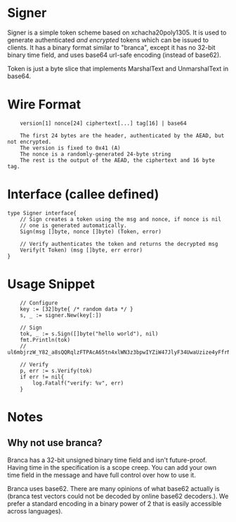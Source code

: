 # Signer

Signer is a simple token scheme based on xchacha20poly1305. It is used to generate
authenticated *and encrypted* tokens which can be issued to clients. It has a binary
format similar to "branca", except it has no 32-bit binary time field, and uses base64
url-safe encoding (instead of base62).

Token is just a byte slice that implements MarshalText and UnmarshalText in base64.

# Wire Format
```
	version[1] nonce[24] ciphertext[...] tag[16] | base64

	The first 24 bytes are the header, authenticated by the AEAD, but not encrypted.
	The version is fixed to 0x41 (A)
	The nonce is a randomly-generated 24-byte string
	The rest is the output of the AEAD, the ciphertext and 16 byte tag. 
```

# Interface (callee defined)
```
type Signer interface{
	// Sign creates a token using the msg and nonce, if nonce is nil
	// one is generated automatically.
	Sign(msg []byte, nonce []byte) (Token, error)
	
	// Verify authenticates the token and returns the decrypted msg
	Verify(t Token) (msg []byte, err error)
}
```

# Usage Snippet
```
	// Configure
	key := [32]byte{ /* random data */ }
	s, _ := signer.New(key[:])

	// Sign
	tok, _ := s.Sign([]byte("hello world"), nil)
	fmt.Println(tok)
	// ul6mbjrzW_Y82_a8sQQRqlzFTPAcA65tn4xlWN3z3bpwIYZiW47JlyF34UwaUzize4yFfrN8Vzs

	// Verify
	p, err := s.Verify(tok)
	if err != nil{
		log.Fatalf("verify: %v", err)
	}
```

# Notes

## Why not use branca?
Branca has a 32-bit unsigned binary time field and isn't future-proof. Having time in the specification is a scope creep. You can add your own time field in the message and have full control over how to use it.

Branca uses base62. There are many opinions of what base62 actually is (branca test vectors could not be decoded by online base62 decoders.). We prefer a standard encoding in a binary power of 2 that is easily accessible across languages).

